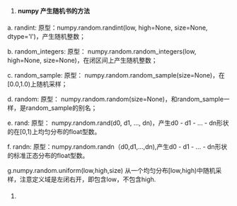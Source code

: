 1. #### numpy 产生随机书的方法

a. randint: 原型：numpy.random.randint\(low, high=None, size=None, dtype='l'\)，产生随机整数；

b. random\_integers: 原型： numpy.random.random\_integers\(low, high=None, size=None\)，在闭区间上产生随机整数；

c. random\_sample: 原型： numpy.random.random\_sample\(size=None\)，在\[0.0,1.0\)上随机采样；

d. random: 原型： numpy.random.random\(size=None\)，和random\_sample一样，是random\_sample的别名；

e. rand: 原型： numpy.random.rand\(d0, d1, ..., dn\)，产生d0 - d1 - ... - dn形状的在\[0,1\)上均匀分布的float型数。

f. randn: 原型：numpy.random.randn（d0,d1,...,dn\),产生d0 - d1 - ... - dn形状的标准正态分布的float型数。

g.numpy.random.uniform\(low,high,size\)  从一个均匀分布\[low,high\)中随机采样，注意定义域是左闭右开，即包含low，不包含high.

1. #### 



